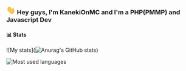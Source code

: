 ### <img src="https://github.com/ABSphreak/ABSphreak/blob/master/gifs/Hi.gif" width="24px"> Hey guys, I'm KanekiOnMC and I'm a PHP(PMMP) and Javascript Dev
#### 📊 Stats

![My stats](![Anurag's GitHub stats](https://github-readme-stat-topaz.vercel.app/api?username=KanekiOnMC&show_icons=true&theme=dark))

![Most used languages](https://github-readme-stat-topaz.vercel.app/api/top-langs/?username=KanekiOnMC&layout=compact)
<!--
**KanekiLeChomeur/KanekiLeChomeur** is a ✨ _special_ ✨ repository because its `README.md` (this file) appears on your GitHub profile.

Here are some ideas to get you started:

- 🔭 I’m currently working on ...
- 🌱 I’m currently learning ...
- 👯 I’m looking to collaborate on ...
- 🤔 I’m looking for help with ...
- 💬 Ask me about ...
- 📫 How to reach me: ...
- 😄 Pronouns: ...
- ⚡ Fun fact: ...
-->
